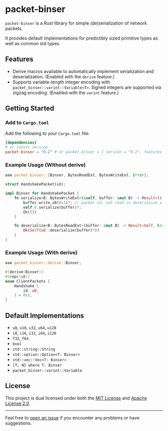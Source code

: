 # packet-binser

`packet-binser` is a Rust library for simple (de)serialization of network packets.

It provides default implementations for predictibly sized primitive types as well as common std types.

## Features
- Derive macros available to automatically implement serialization and deserialization. (Enabled with the `derive` feature.)
- Supports variable-length integer encoding with `packet_binser::varint::Variable<T>`. Signed integers are supported via zigzag encoding. (Enabled with the `varint` feature.)

## Getting Started

### Add to `Cargo.toml`

Add the following to your `Cargo.toml` file:

```toml
[dependencies]
# or latest version
packet-binser = "0.2" # or packet-binser = { version = "0.2", features = [...] }
```

### Example Usage (Without derive)

```rust
use packet_binser::{Binser, BytesReadExt, BytesWriteExt, Error};

struct HandshakePacket(u8);

impl Binser for HandshakePacket {
    fn serialize<B: BytesWriteExt>(&self, buffer: &mut B) -> Result<(), Error> {
        buffer.write_u8(0x1)?; // packet id, not read in deserialize since it should be read elsewhere
        self.0.serialize(buffer)?;
        Ok(())
    }

    fn deserialize<B: BytesReadExt>(buffer: &mut B) -> Result<Self, Error> {
        Ok(Self(u8::deserialize(buffer)?))
    }
}
```

### Example Usage (With derive)

```rust
use packet_binser::derive::Binser;

#[derive(Binser)]
#[repr(u8)]
enum ClientPackets {
    Handshake {
        id: u8,
    } = 0x1,
}
```

## Default Implementations

- `u8`, `u16`, `u32`, `u64`, `u128`
- `i8`, `i16`, `i32`, `i64`, `i128`
- `f32`, `f64`
- `bool`
- `std::string::String`
- `std::option::Option<T: Binser>`
- `std::vec::Vec<T: Binser>`
- `[T; N] where T: Binser`
- `packet_binser::varint::Variable`

## License

This project is dual licensed under both the [MIT License](./LICENSE-MIT) and [Apache License 2.0](./LICENSE-APACHE).

---

Feel free to [open an issue](https://github.com/lillianrubyrose/packet-binser/issues/new) if you encounter any problems or have suggestions.
